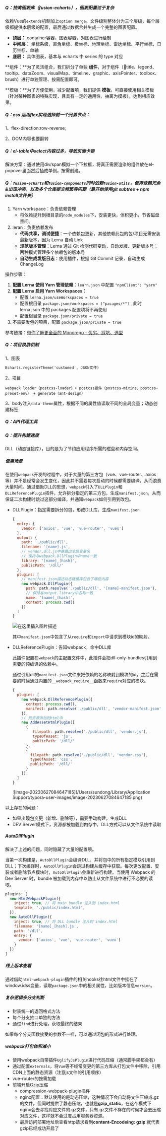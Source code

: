 ##### Q：抽离图表库（fusion-echarts），图表配置过于复杂

依赖Vue的`extends`机制加上`option merge`。文件级别整体分为三个层级，每个层级都提供本层级的配置，最后通过数据合并生成一个完整的图表配置。

- **顶层：** container容器，图表容器，对图表进行绘制
- **中间层：** 坐标系级，直角坐标、极坐标、地理坐标、雷达坐标、平行坐标、日历坐标、单轴
- **底层：** 具体图表，基本与 echarts 中 series 的 type 对应

**组件：**为了灵活组合，我们拆分了单独 **组件**，对于组件（title、legend、tooltip、dataZoom、visualMap、timeline、graphic、axisPointer、toolbox、brush）进行单独管理、按需配置即可。

**模板：**为了方便使用，减少配置项，我们提供 **模板**，可直接使用相关模板（针对某种图表的特殊实现，且具有一定的通用性，抽离为模板），达到相应效果。



##### Q：css 运用flex实现选择前一个兄弟节点：

1、flex-direction:row-reverse;

2、DOM内容也要翻转



##### Q：el-table中select内容过多，导致页面卡顿

解决方案：通过使用div/span模拟一个下拉框，将真正需要渲染的组件放在el-popover里面然后抽成单例，按需创建。



##### Q：`fusion-echarts`和`fusion-components`同时依赖`fusion-utils`，使得依赖冗余&出现冲突，以及多个仓库提交频繁等问题（最开始使用git subtree + npm install文件夹）

1. Yarn workspace：负责依赖管理
   - 将依赖提升到根目录的`node_modules`下，安装更快，体积更小，节省磁盘空间。
2. leran：负责依赖发布
   - **代码共享，调试便捷**：一个依赖包更新，其他依赖此包的包/项目无需安装最新版本，因为 Lerna 自动 Link
   - **规范版本管理**：Lerna 通过 Git 检测代码变动，自动发版、更新版本号；两种模式管理多个依赖包的版本号
   - **自动生成发版日志**：使用插件，根据 Git Commit 记录，自动生成 ChangeLog

操作步骤：

1. **配置 Lerna 使用 Yarn 管理依赖**：`learn.json` 中配置 `"npmClient": "yarn"`
2. **配置 Lerna 启用 Yarn Workspaces：**
   - 配置 `lerna.json/useWorkspaces = true`
   - 配置根目录 `package.json/workspaces = ["pacages/*"]` , 此时 lerna.json 中的 packages 配置项将不再使用
   - 配置根目录 `package.json/private = true`
3. 不需要发包的项目，配置 `package.json/private = true`

参考链接：[带你了解更全面的 Monorepo - 优劣、踩坑、选型](https://juejin.cn/post/7215886869199896637)



##### Q：项目换肤机制

1、图表

```html
Echarts.registerTheme('customed', JSON文件)
```

2、项目

```
webpack loader（postcss-loader）+ postcss插件（postcss-mixins、postcss-preset-env） + generate（ant-design）
```

3、body注入`data-theme`属性，根据不同的属性值读取不同的全局变量；动态创建<link>标签



##### Q：API代理工具



##### Q：提升构建速度

DLL（动态链接库），目的是为了节约应用程序所需的磁盘和内存空间。

##### 使用场景

在使用`webpack`开发的过程中，对于大量的第三方包（vue、vue-router、axios等）并不是经常会发生变化，因此并不需要每次启动的时候都需要编译，从而浪费大量时间。通过借助DLL的思想，`webpack`引入了`DLLPlugin`和`DLLReferencePlugin`插件，允许拆分指定的第三方包，生成`manifest.json`，从而保证二次构建时跳过这部分编译，并通知`webpack`如何引用到改包。

- DLLPlugin：指定需要拆分的包，形成DLL库，生成`manifest.json`

  ```javascript
  {
    entry: {
      vendor: ['axios', 'vue', 'vue-router', 'vuex']
    },
    output: {
      path: './public/dll',
      filename: '[name].js',
      // vendor.dll.js中暴露出全局变量名
      // 保持与webpack.DllPlugin中name一致
      library: '[name]_[hash]',
      publicPath: '/dll/'
    },
    plugins: [
      // manifest.json描述动态链接库包含了哪些内容
      new webpack.DllPlugin({
        path: path.resolve('./public/dll', '[name]-manifest.json'),
        // 保持与output.library中名称一致
        name: '[name]_[hash]',
        context: process.cwd()
      })
    ]
  }
  
  ```

  <img src="https://img-blog.csdnimg.cn/c3df9c5d640943479cfb851ffa98b390.png#pic_center" alt="在这里插入图片描述"  />

  其中`manifest.json`中包含了从`require`和`import`中请求到模块id的映射。

- DLLReferencePlugin：告知webpack，命中DLL库

  此插件配置在`webpack`的主配置文件中，此插件会把dll-only-bundles引用到需要的预编译的依赖中。

  通过引用dll的`manifest.json`文件来把依赖的名称映射到模块的id，之后在需要的时候通过内置的`__webpack_require__`函数来`require`对应的模块。

  ```javascript
  {
    plugins: [
      new webpack.DllReferencePlugin({
        context: process.cwd(),
        manifest: path.resolve('./public/dll', 'vendor-manifest.json')
      }),
      // 把资源添加到html中
      new AddAssetHtmlPlugin([
        {
           filepath: path.resolve('./public/dll', 'vendor.js'),
           typeOfAsset: 'js',
           publicPath: '/dll/'
        },
        {
          filepath: path.resolve('./public/dll', 'vendor.css'),
          typeOfAsset: 'css',
          publicPath: '/dll/'
        }
      ]),
    ]
  }
  
  ```

  ![image-20230627084647185](/Users/sundong/Library/Application Support/typora-user-images/image-20230627084647185.png)

以上存在的问题：

- 如果出现包变更（新增、删除等），需要手动构建，生成DLL
- DEV Server模式下，资源都被加载到内存中，DLL方式可以从文件系统中读取

##### AutoDllPlugin

解决了上述的问题，同时隐藏了大量的配置项。

当第一次构建是，`AutoDllPlugin`会编译DLL，并将包中的所有指定模块引用到DLL；下次编译时，`AutoDllPlugin`会跳过构建从缓存中获取。每次更改配置、安装或者删除节点模块时，`AutoDllPlugin`会重新进行构建。当使用 Webpack 的 Dev Server 时，bundle 被加载到内存中以防止从文件系统中进行不必要的读取。

```javascript
plugins: [
  new HtmlWebpackPlugin({
    inject: true, // 将 main bundle 注入到 index.html
    template: './public/index.html',
  }),
  new AutoDllPlugin({
    inject: true, // 将 DLL bundle 注入到 index.html
    filename: '[name]_[hash].js',
    path: '/dll',
    entry: {
      vendor: ['axios', 'vue', 'vue-router', 'vuex']
    }
  })
]

```

##### 线上版本查看

通过借助`html-webpack-plugin`插件的相关hooks往html文件中挂在了window.idss变量，读取`package.json`中的相关属性，比如版本信息`version`。

##### 复杂逻辑多分支判断

- 封装统一的返回格式方法
- 每个分支抽口单独的方法
- 通过`find`进行处理，获取最终的结果

如果每个分支函数接受的参数不一样，可以通过闭包的形式进行处理。

##### webpack打包体积减小

- 使用webpack自带插件`UglifyJsPlugin`进行代码压缩（通常脚手架都会有）
- 通过配置`externals`，将`Vue`等不经常变更的第三方库从打包文件中移除，引用CDN上面的静态资源（注意js文件的引用顺序）
- vue-router的按需加载
- 前端开启Gzip压缩
  - compression-webpack-plugin插件
  - nginx配置：默认使用的是动态压缩，这种情况下会自动将文件压缩成.gz的文件。但同时提供了静态压缩，也就是**gzip_static**，在这个模式下nginx会去寻找对应文件的.gz文件，只有.gz文件不存在的时候才会去压缩对应文件，这样就不会过度占用服务器资源。
  - 最后访问部署地址后查看http请求看到**content-Encodeing: gzip** 就代表gzip已经成功开启了
